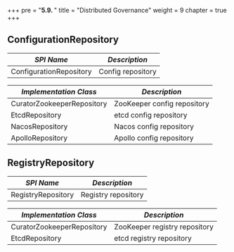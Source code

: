 +++
pre = "<b>5.9. </b>"
title = "Distributed Governance"
weight = 9
chapter = true
+++

## ConfigurationRepository

| *SPI Name*                       | *Description*               |
| -------------------------------- | --------------------------- |
| ConfigurationRepository          | Config repository           |

| *Implementation Class*           | *Description*               |
| -------------------------------- | --------------------------- |
| CuratorZookeeperRepository       | ZooKeeper config repository |
| EtcdRepository                   | etcd config repository      |
| NacosRepository                  | Nacos config repository     |
| ApolloRepository                 | Apollo config repository    |

## RegistryRepository

| *SPI Name*                       | *Description*                 |
| -------------------------------- | ----------------------------- |
| RegistryRepository               | Registry repository           |

| *Implementation Class*           | *Description*                 |
| -------------------------------- | ----------------------------- |
| CuratorZookeeperRepository       | ZooKeeper registry repository |
| EtcdRepository                   | etcd registry repository      |
